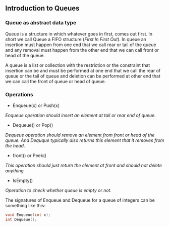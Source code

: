 ## Introduction to Queues

### Queue as abstract data type

Queue is a structure in which whatever goes in first, comes out first. In short we call Queue a FIFO structure (*First In First Out*). In queue an insertion must happen from one end that we call rear or tail of the queue and any removal must happen from the other end that we can call front or head of the queue. 

A queue is a list or collection with the restriction or the constraint that insertion can be and must be performed at one end that we call the rear of queue or the tail of queue and deletion can be performed at other end that we can call the front of queue or head of queue. 

### Operations

- Enqueue(x) or Push(x)

*Enqueue operation should insert an element at tail or rear end of queue.*

- Dequeue() or Pop()

*Dequeue operation should remove an element from front or head of the queue. And Dequque typically also returns this element that it removes from the head.*

- front() or Peek()

*This operation should just return the element at front and should not delete anything.*

- IsEmpty()

*Operation to check whether queue is empty or not.*

The signatures of Enqueue and Dequeue for a queue of integers can be something like this:
```cpp
void Enqueue(int x);
int Dequeue();
```


